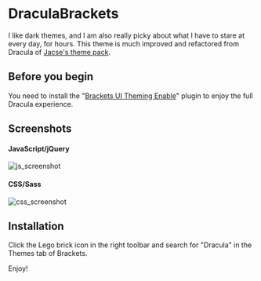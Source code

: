 # DraculaBrackets

I like dark themes, and I am also really picky about what I have to stare at every day, for hours. This theme is much improved and refactored from Dracula of [Jacse's theme pack](https://github.com/Jacse/themes-for-brackets).



## Before you begin

You need to install the "[Brackets UI Theming Enable](https://github.com/notasz/brackets-uitheming)" plugin to enjoy the full Dracula experience.


## Screenshots

#### JavaScript/jQuery

![js_screenshot](https://cloud.githubusercontent.com/assets/1288356/8198274/1352b39c-1472-11e5-8370-769a605d4af8.png)

#### CSS/Sass

![css_screenshot](https://cloud.githubusercontent.com/assets/1288356/8198280/2897d20a-1472-11e5-884f-8a28fa17a62d.png)

## Installation

Click the Lego brick icon in the right toolbar and search for "Dracula" in the Themes tab of Brackets.

Enjoy!